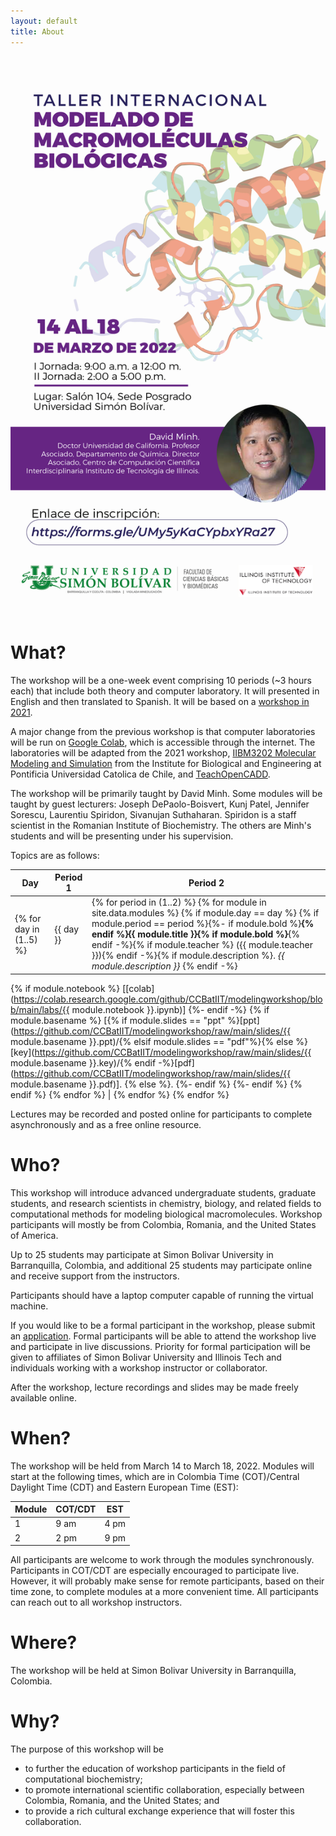 ```yaml
---
layout: default
title: About
---
```


![Anuncio](https://github.com/CCBatIIT/modelingworkshop/raw/main/images/anuncio.jpeg)

# What?

The workshop will be a one-week event comprising 10 periods (~3 hours each) that include both theory and computer laboratory. It will presented in English and then translated to Spanish. It will be based on a [workshop in 2021](https://ccbatiit.github.io/modelingworkshop2021/index.html).

A major change from the previous workshop is that computer laboratories will be run on [Google Colab](https://colab.research.google.com/), which is accessible through the internet. The laboratories will be adapted from the 2021 workshop,
[IIBM3202 Molecular Modeling and Simulation](https://github.com/pb3lab/ibm3202/) from the Institute for Biological and Engineering at Pontificia Universidad Catolica de Chile,
and [TeachOpenCADD](https://github.com/volkamerlab/teachopencadd).

The workshop will be primarily taught by David Minh. Some modules will be taught by guest lecturers: Joseph DePaolo-Boisvert, Kunj Patel, Jennifer Sorescu, Laurentiu Spiridon, Sivanujan Suthaharan. Spiridon is a staff scientist in the Romanian Institute of Biochemistry. The others are Minh's students and will be presenting under his supervision.

Topics are as follows:

| Day | Period 1 | Period 2 |
| --- | -------- | -------- |
{% for day in (1..5) %} | {{ day }} | {% for period in (1..2) %} {% for module in site.data.modules %} {% if module.day == day %} {% if module.period == period %}{%- if module.bold %}<b>{% endif %}{{ module.title }}{% if module.bold %}</b>{% endif -%}{% if module.teacher %} ({{ module.teacher }}){% endif -%}{% if module.description %}. <i>{{ module.description }}</i> {% endif -%}
{% if module.notebook %} [[colab](https://colab.research.google.com/github/CCBatIIT/modelingworkshop/blob/main/labs/{{ module.notebook }}.ipynb)]
{%- endif -%}
{% if module.basename %} [{% if module.slides == "ppt" %}[ppt](https://github.com/CCBatIIT/modelingworkshop/raw/main/slides/{{ module.basename }}.ppt)/{% elsif module.slides == "pdf"%}{% else %}[key](https://github.com/CCBatIIT/modelingworkshop/raw/main/slides/{{ module.basename }}.key)/{% endif -%}[pdf](https://github.com/CCBatIIT/modelingworkshop/raw/main/slides/{{ module.basename }}.pdf)]. {% else %}.
{%- endif %} {%- endif %} {% endif %} {% endfor %} | {% endfor %}
{% endfor %}

Lectures may be recorded and posted online for participants to complete asynchronously and as a free online resource.


# Who?

This workshop will introduce advanced undergraduate students, graduate students, and research scientists in chemistry, biology, and related fields to computational methods for modeling biological macromolecules. Workshop participants will mostly be from Colombia, Romania, and the United States of America.

Up to 25 students may participate at Simon Bolivar University in Barranquilla, Colombia, and additional 25 students may participate online and receive support from the instructors.

Participants should have a laptop computer capable of running the virtual machine.

If you would like to be a formal participant in the workshop, please submit an [application](https://forms.gle/KgUUzhWsaF6XkkJ49). Formal participants will be able to attend the workshop live and participate in live discussions. Priority for formal participation will be given to affiliates of Simon Bolivar University and Illinois Tech and individuals working with a workshop instructor or collaborator.

After the workshop, lecture recordings and slides may be made freely available online.

# When?

The workshop will be held from March 14 to March 18, 2022. Modules will start at the following times, which are in Colombia Time (COT)/Central Daylight Time (CDT) and Eastern European Time (EST):

| Module | COT/CDT  | EST  |
| ------ | ---- | ---- |
| 1      | 9 am | 4 pm |
| 2      | 2 pm | 9 pm |

All participants are welcome to work through the modules synchronously. Participants in COT/CDT are especially encouraged to participate live. However, it will probably make sense for remote participants, based on their time zone, to complete modules at a more convenient time. All participants can reach out to all workshop instructors.

<!--
Online office hours will be held at the following times:

Workshop instructors will hold online office hours at the following times:

| Instructor | CDT  | EEST | ICT  |
| ---------- | ---- | ---- | ---- |
| David      | 7 pm | 3 am (+1 d) | 7 am (+1 d) |
| Laurentiu  | 1 am | 9 am | 1 pm |
| Soohaeng   | 8 am | 4 pm | 8 pm |
-->

# Where?

The workshop will be held at Simon Bolivar University in Barranquilla, Colombia.

# Why?

The purpose of this workshop will be
- to further the education of workshop participants in the field of computational biochemistry;
- to promote international scientific collaboration, especially between Colombia, Romania, and the United States; and
- to provide a rich cultural exchange experience that will foster this collaboration.
